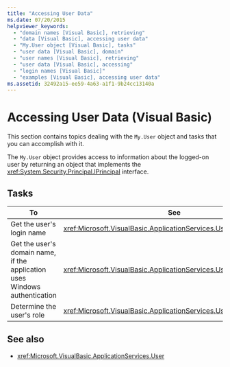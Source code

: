 ```yaml
---
title: "Accessing User Data"
ms.date: 07/20/2015
helpviewer_keywords: 
  - "domain names [Visual Basic], retrieving"
  - "data [Visual Basic], accessing user data"
  - "My.User object [Visual Basic], tasks"
  - "user data [Visual Basic], domain"
  - "user names [Visual Basic], retrieving"
  - "user data [Visual Basic], accessing"
  - "login names [Visual Basic]"
  - "examples [Visual Basic], accessing user data"
ms.assetid: 32492a15-ee59-4a63-a1f1-9b24cc13140a
---
```

# Accessing User Data (Visual Basic)

This section contains topics dealing with the `My.User` object and tasks that you can accomplish with it.  
  
 The `My.User` object provides access to information about the logged-on user by returning an object that implements the <xref:System.Security.Principal.IPrincipal> interface.  
  
## Tasks  
  
|To|See|  
|--------|---------|  
|Get the user's login name|<xref:Microsoft.VisualBasic.ApplicationServices.User.Name%2A>|  
|Get the user's domain name, if the application uses Windows authentication|<xref:Microsoft.VisualBasic.ApplicationServices.User.CurrentPrincipal>|  
|Determine the user's role|<xref:Microsoft.VisualBasic.ApplicationServices.User.IsInRole%2A>|  
  
## See also

- <xref:Microsoft.VisualBasic.ApplicationServices.User>
